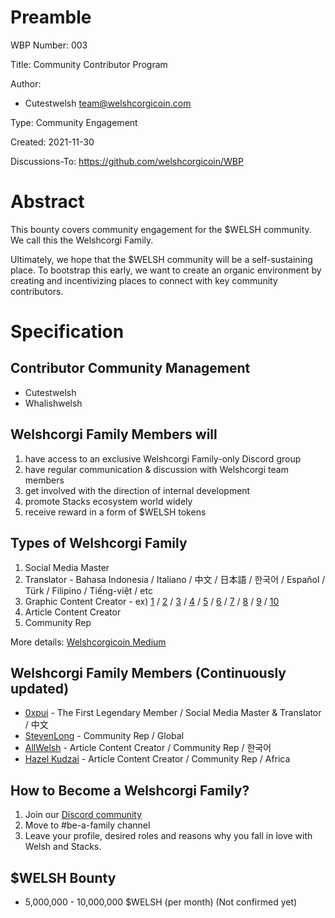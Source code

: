 Preamble
========
WBP Number: 003

Title: Community Contributor Program

Author: 
* Cutestwelsh team@welshcorgicoin.com

Type: Community Engagement

Created: 2021-11-30

Discussions-To: https://github.com/welshcorgicoin/WBP

Abstract
========
This bounty covers community engagement for the $WELSH community. We call this the Welshcorgi Family.

Ultimately, we hope that the $WELSH community will be a self-sustaining place. To bootstrap this early, we want to create an organic environment by creating and incentivizing places to connect with key community contributors.

Specification
=============
Contributor Community Management
--------------------------------
* Cutestwelsh
* Whalishwelsh

Welshcorgi Family Members will
------------------------------
1. have access to an exclusive Welshcorgi Family-only Discord group
2. have regular communication & discussion with Welshcorgi team members
3. get involved with the direction of internal development
4. promote Stacks ecosystem world widely
5. receive reward in a form of $WELSH tokens

Types of Welshcorgi Family
--------------------------
1. Social Media Master
2. Translator - Bahasa Indonesia / Italiano / 中文 / 日本語 / 한국어 / Español / Türk / Filipino / Tiếng-việt / etc
3. Graphic Content Creator - ex) [1](https://twitter.com/welshcorgi_coin/status/1463899809782194181) / [2](https://twitter.com/welshcorgi_coin/status/1464113278288732160) / [3](https://twitter.com/welshcorgi_coin/status/1464119062468829186) / [4](https://twitter.com/welshcorgi_coin/status/1464141500451753990) / [5](https://twitter.com/welshcorgi_coin/status/1464677231351844864) / [6](https://twitter.com/welshcorgi_coin/status/1464838315916488707) / [7](https://twitter.com/welshcorgi_coin/status/1464970119654694914) / [8](https://twitter.com/welshcorgi_coin/status/1465018840354459653) / [9](https://twitter.com/welshcorgi_coin/status/1465167284792483843) / [10](https://twitter.com/welshcorgi_coin/status/1465230613204463619)
4. Article Content Creator
5. Community Rep

More details: [Welshcorgicoin Medium](https://medium.com/@welshcorgicoin/the-welshcorgi-family-community-program-for-core-contributors-49b92eca72d6)

Welshcorgi Family Members (Continuously updated)
------------------------------------------------
* [0xpui](https://twitter.com/ChanRachel5) - The First Legendary Member / Social Media Master & Translator / 中文
* [StevenLong](https://twitter.com/StevenlongCFO) - Community Rep / Global
* [AllWelsh](https://twitter.com/nftgalleryseoul) - Article Content Creator / Community Rep / 한국어
* [Hazel Kudzai](https://twitter.com/Hazel_kudzi_art) - Article Content Creator / Community Rep / Africa

How to Become a Welshcorgi Family?
----------------------------------
1. Join our [Discord community](http://discord.gg/VTdRpW7ckk)
2. Move to #be-a-family channel 
3. Leave your profile, desired roles and reasons why you fall in love with Welsh and Stacks.


$WELSH Bounty
-------------
* 5,000,000 - 10,000,000 $WELSH (per month) (Not confirmed yet)

